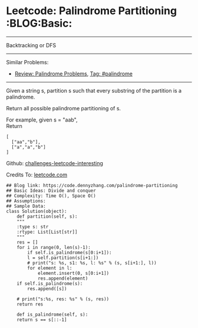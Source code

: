 
# Leetcode: Palindrome Partitioning     :BLOG:Basic:

---

Backtracking or DFS  

---

Similar Problems:  

-   [Review: Palindrome Problems](https://code.dennyzhang.com/review-palindrome), [Tag: #palindrome](https://code.dennyzhang.com/tag/palindrome)

---

Given a string s, partition s such that every substring of the partition is a palindrome.  

Return all possible palindrome partitioning of s.  

For example, given s = "aab",  
Return  

    [
      ["aa","b"],
      ["a","a","b"]
    ]

Github: [challenges-leetcode-interesting](https://github.com/DennyZhang/challenges-leetcode-interesting/tree/master/problems/palindrome-partitioning)  

Credits To: [leetcode.com](https://leetcode.com/problems/palindrome-partitioning/description/)  

    ## Blog link: https://code.dennyzhang.com/palindrome-partitioning
    ## Basic Ideas: Divide and conquer
    ## Complexity: Time O(), Space O()
    ## Assumptions:
    ## Sample Data:
    class Solution(object):
        def partition(self, s):
    	"""
    	:type s: str
    	:rtype: List[List[str]]
    	"""
    	res = []
    	for i in range(0, len(s)-1):
    	    if self.is_palindrome(s[0:i+1]):
    		l = self.partition(s[i+1:])
    		# print("s: %s, s1: %s, l: %s" % (s, s[i+1:], l))
    		for element in l:
    		    element.insert(0, s[0:i+1])
    		    res.append(element)
    	if self.is_palindrome(s):
    	    res.append([s])
    
    	# print("s:%s, res: %s" % (s, res))
    	return res
    
        def is_palindrome(self, s):
    	return s == s[::-1]

